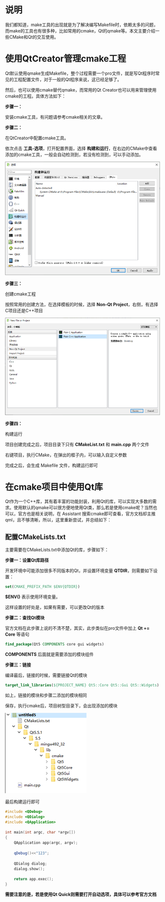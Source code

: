# 说明

我们都知道，make工具的出现就是为了解决编写Makefile时，依赖太多的问题，而make的工具也有很多种，比如常用的cmake，Qt的qmake等。本文主要介绍一些CMake和Qt的交互使用。

# 使用QtCreator管理cmake工程

Qt默认使用qmake生成Makefile，整个过程需要一个pro文件，就是写Qt程序时常见的工程配置文件，对于一般的Qt程序来说，这已经足够了。

然后，也可以使用cmake替代qmake，而常用的Qt Creator也可以用来管理使用cmake的工程。具体方法如下：

**步骤一：**

安装cmake工具，有问题请参考cmake相关的文章。

**步骤二：**

在QtCreator中配置cmake工具。

依次点击 **工具-选项**，打开配置界面，选择 **构建和运行**，在右边的CMake中查看添加的cmake工具，一般会自动检测到，若没有检测到，可以手动添加。

![1578668078442](1578668078442.png)

**步骤三：**

创建cmake工程

按照常用的创建方法，在选择模板的时候，选择 **Non-Qt Project**，右侧，有选择C项目还是C++项目

![1578668195808](1578668195808.png)

**步骤四：**

构建运行

项目创建完成之后，项目目录下只有 **CMakeList.txt** 和 **main.cpp** 两个文件

右键项目，执行CMake，在弹出的框子内，可以输入自定义参数

完成之后，会生成 Makefile 文件，构建运行即可

# 在cmake项目中使用Qt库

Qt作为一个C++库，其有着丰富的功能封装，利用Qt的库，可以实现大多数的需求。使用默认的qmake可以很方便地使用Qt类，那么若是使用cmake呢？当然也可以，官方也是相关说明，在 Assistant 搜索cmake即可查看，官方文档却主推qml，且不够清晰，所以，这里重新尝试，并总结如下：

## 配置CMakeLists.txt

主要需要在CMakeLists.txt中添加Qt的库，步骤如下：

**步骤一：设置Qt库路径**

开发环境中可能添加很多不同版本的Qt，并设置环境变量 **QTDIR**，则需要如下设置：

```cmake
set(CMAKE_PREFIX_PATH $ENV{QTDIR})
```

**$ENV()** 表示使用环境变量。

这样设置的好处是，如果有需要，可以更改Qt的版本

**步骤二：查找Qt模块**

官方文档在此步骤上说的不清不楚，其实，此步类似在pro文件中加上 **Qt += Core** 等语句

```cmake
find_package(Qt5 COMPONENTS core gui widgets)
```

**COMPONENTS** 后面就是需要添加的模块组件

**步骤三：链接**

编译最后，链接的时候，需要链接Qt的模块

```cmake
target_link_libraries(${PROJECT_NAME} Qt5::Core Qt5::Gui Qt5::Widgets)
```

如上，链接的模块和步骤二添加的模块相同

保存，执行cmake后，项目树型目录下，会出现添加的模块

![1578669551124](1578669551124.png)

最后构建运行即可

```c++
#include <QDebug>
#include <QDialog>
#include <QApplication>

int main(int argc, char *argv[])
{
    QApplication app(argc, argv);

    qDebug()<<"123";

    QDialog dialog;
    dialog.show();

    return app.exec();
}
```

**需要注意的是，若是使用Qt Quick则需要打开自动选项，具体可以参考官方文档**
